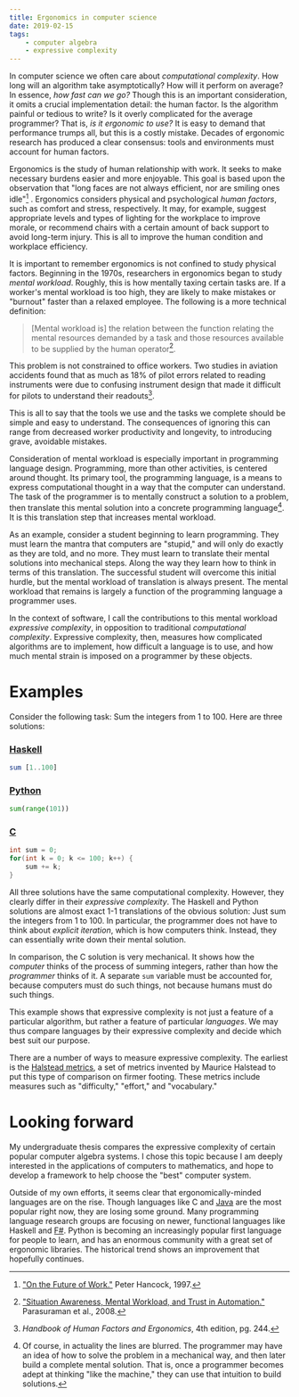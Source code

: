 ```yaml
---
title: Ergonomics in computer science
date: 2019-02-15
tags:
    - computer algebra
    - expressive complexity
---
```


In computer science we often care about *computational complexity*. How long
will an algorithm take asymptotically? How will it perform on average? In
essence, *how fast can we go?* Though this is an important consideration, it
omits a crucial implementation detail: the human factor. Is the algorithm
painful or tedious to write? Is it overly complicated for the average
programmer? That is, *is it ergonomic to use?* It is easy to demand that
performance trumps all, but this is a costly mistake. Decades of ergonomic
research has produced a clear consensus: tools and environments must account
for human factors.

Ergonomics is the study of human relationship with work. It seeks to make
necessary burdens easier and more enjoyable. This goal is based upon the
observation that "long faces are not always efficient, nor are smiling ones
idle"[^hancock] .
Ergonomics considers physical and psychological *human factors*, such as
comfort and stress, respectively. It may, for example, suggest appropriate
levels and types of lighting for the workplace to improve morale, or recommend
chairs with a certain amount of back support to avoid long-term injury. This is
all to improve the human condition and workplace efficiency.

[^hancock]:
    ["On the Future of
    Work."](https://peterhancock.ucf.edu/on-the-future-of-work/) Peter Hancock,
    1997.

It is important to remember ergonomics is not confined to study physical
factors. Beginning in the 1970s, researchers in ergonomics began to study
*mental workload*. Roughly, this is how mentally taxing certain tasks are. If
a worker's mental workload is too high, they are likely to make mistakes or
"burnout" faster than a relaxed employee. The following is a more technical
definition:

> [Mental workload is] the relation between the function relating the mental
resources demanded by a task and those resources available to be supplied by
the human operator[^parasurman].

[^parasurman]:
    ["Situation Awareness, Mental Workload, and Trust in
    Automation."](http://alltvantar.com/SA%20contents/Situation%20awareness%20mental%20workload%20and%20trust%20in%20automation%20-%20Viable%20empirically%20supported%20cognitive%20engineering%20constructs.pdf)
    Parasuraman et al., 2008.

This problem is not constrained to office workers. Two studies in aviation
accidents found that as much as 18% of pilot errors related to reading
instruments were due to confusing instrument design that made it difficult for
pilots to understand their readouts[^handbookhuman].

[^handbookhuman]: *Handbook of Human Factors and Ergonomics*, 4th edition, pg. 244.

This is all to say that the tools we use and the tasks we complete should be
simple and easy to understand. The consequences of ignoring this can range from
decreased worker productivity and longevity, to introducing grave, avoidable
mistakes.

Consideration of mental workload is especially important in programming
language design. Programming, more than other activities, is centered around
thought. Its primary tool, the programming language, is a means to express
computational thought in a way that the computer can understand. The task of
the programmer is to mentally construct a solution to a problem, then translate
this mental solution into a concrete programming language[^1]. It is this
translation step that increases mental workload.

[^1]:
    Of course, in actuality the lines are blurred. The programmer may have an
    idea of how to solve the problem in a mechanical way, and then later build
    a complete mental solution. That is, once a programmer becomes adept at
    thinking "like the machine," they can use that intuition to build
    solutions.

As an example, consider a student beginning to learn programming. They must
learn the mantra that computers are "stupid," and will only do exactly as they
are told, and no more. They must learn to translate their mental solutions into
mechanical steps. Along the way they learn how to think in terms of this
translation. The successful student will overcome this initial hurdle, but the
mental workload of translation is always present. The mental workload that
remains is largely a function of the programming language a programmer uses.

In the context of software, I call the contributions to this mental workload
*expressive complexity*, in opposition to traditional *computational
complexity*. Expressive complexity, then, measures how complicated algorithms
are to implement, how difficult a language is to use, and how much mental
strain is imposed on a programmer by these objects.

# Examples

Consider the following task: Sum the integers from 1 to 100. Here are three
solutions:

### [Haskell](https://www.haskell.org/)

```haskell
sum [1..100]
```

### [Python](https://www.python.org/)

```python
sum(range(101))
```

### [C](https://en.wikipedia.org/wiki/C_(programming_language))

```c
int sum = 0;
for(int k = 0; k <= 100; k++) {
    sum += k;
}
```

All three solutions have the same computational complexity. However, they
clearly differ in their *expressive complexity*. The Haskell and Python
solutions are almost exact 1-1 translations of the obvious solution: Just sum
the integers from 1 to 100. In particular, the programmer does not have to
think about *explicit iteration*, which is how computers think. Instead, they
can essentially write down their mental solution.

In comparison, the C solution is very mechanical. It shows how the *computer*
thinks of the process of summing integers, rather than how the *programmer*
thinks of it. A separate `sum` variable must be accounted for, because
computers must do such things, not because humans must do such things.

This example shows that expressive complexity is not just a feature of
a particular algorithm, but rather a feature of particular *languages*. We may
thus compare languages by their expressive complexity and decide which best
suit our purpose.

There are a number of ways to measure expressive complexity. The earliest is
the [Halstead
metrics](https://en.wikipedia.org/wiki/Halstead_complexity_measures), a set of
metrics invented by Maurice Halstead to put this type of comparison on firmer
footing. These metrics include measures such as "difficulty," "effort," and
"vocabulary."

# Looking forward

My undergraduate thesis compares the expressive complexity of certain popular
computer algebra systems. I chose this topic because I am deeply interested in
the applications of computers to mathematics, and hope to develop a framework
to help choose the "best" computer system.

Outside of my own efforts, it seems clear that ergonomically-minded languages
are on the rise. Though languages like C and [Java][java] are the most popular
right now, they are losing some ground. Many programming language research
groups are focusing on newer, functional languages like Haskell and
[F#][fsharp]. Python is becoming an increasingly popular first language for
people to learn, and has an enormous community with a great set of ergonomic
libraries. The historical trend shows an improvement that hopefully continues.

[java]: https://en.wikipedia.org/wiki/Java_(programming_language)
[fsharp]: https://fsharp.org/
